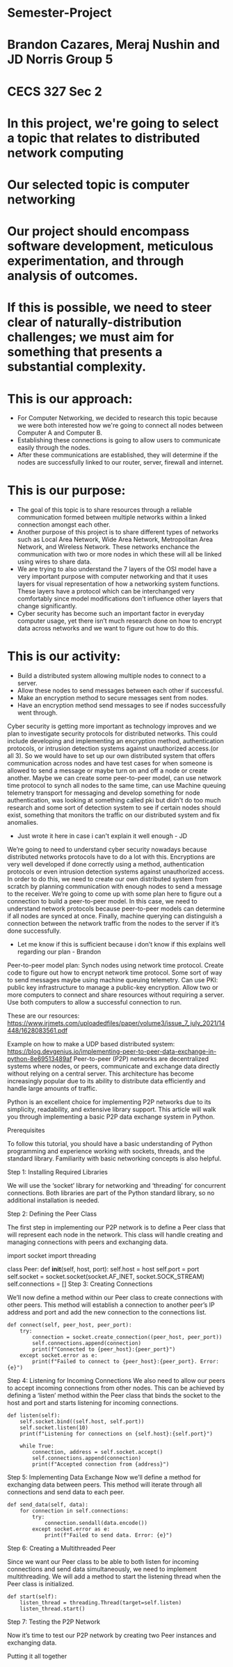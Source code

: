 # Semester-Project
# Brandon Cazares, Meraj Nushin and JD Norris Group 5
# CECS 327 Sec 2 

# In this project, we're going to select a topic that relates to distributed network computing 

# Our selected topic is computer networking

# Our project should encompass software development, meticulous experimentation, and through analysis of outcomes. 

# If this is possible, we need to steer clear of naturally-distribution challenges; we must aim for something that presents a substantial complexity. 

# This is our approach: 
- For Computer Networking, we decided to research this topic because we were both interested how we're going to connect all nodes between Computer A and Computer B.
- Establishing these connections is going to allow users to communicate easily through the nodes.
- After these communications are established, they will determine if the nodes are successfully linked to our router, server, firewall and internet.

# This is our purpose: 
- The goal of this topic is to share resources through a reliable communication formed between multiple networks within a linked connection amongst each other.
- Another purpose of this project is to share different types of networks such as Local Area Network, Wide Area Network, Metropolitan Area Network, and Wireless Network. These networks enchance the communication with two or more nodes in which these will all be linked using wires to share data.
- We are trying to also understand the 7 layers of the OSI model have a very important purpose with computer networking and that it uses layers for visual representation of how a networking system functions. These layers have a protocol which can be interchanged very comfortably since model modifications don't influence other layers that change significantly.
- Cyber security has become such an important factor in everyday computer usage, yet there isn’t much research done on how to encrypt data across networks and we want to figure out how to do this. 

# This is our activity:
- Build a distributed system allowing multiple nodes to connect to a server.
- Allow these nodes to send messages between each other if successful. 
- Make an encryption method to secure messages sent from nodes.
- Have an encryption method send messages to see if nodes successfully went through.

Cyber security is getting more important as technology improves and we plan to investigate security protocols for distributed networks. This could include developing and implementing an encryption method, authentication protocols, or intrusion detection systems against unauthorized access.(or all 3).
 So we would have to set up our own distributed system that offers communication across nodes and have test cases for when someone is allowed to send a message or maybe turn on and off a node or create another. Maybe we can create some peer-to-peer model, can use network time protocol to synch all nodes to the same time, can use Machine queuing telemetry transport for messaging and develop something for node authentication, was looking at something called pki but didn't do too much research and some sort of detection system to see if certain nodes should exist, something that monitors the traffic on our distributed system and fix anomalies.

- Just wrote it here in case i can't explain it well enough - JD

We’re going to need to understand cyber security nowadays because distributed networks protocols have to do a lot with this. Encryptions are very well developed if done correctly using a method, authentication protocols or even intrusion detection systems against unauthorized access. In order to do this, we need to create our own distributed system from scratch by planning communication with enough nodes to send a message to the receiver. We’re going to come up with some plan here to figure out a connection to build a peer-to-peer model. In this case, we need to understand network protocols because peer-to-peer models can determine if all nodes are synced at once. Finally, machine querying can distinguish a connection between the network traffic from the nodes to the server if it’s done successfully. 

- Let me know if this is sufficient because i don’t know if this explains well regarding our plan - Brandon

Peer-to-peer model plan: 
Synch nodes using network time protocol.
Create code to figure out how to encrypt network time protocol.
Some sort of way to send messages maybe using machine queuing telemetry.
Can use PKI: public key infrastructure to manage a public-key encryption.
Allow two or more computers to connect and share resources without requiring a server. 
Use both computers to allow a successful connection to run.


These are our resources: 
https://www.irjmets.com/uploadedfiles/paper/volume3/issue_7_july_2021/14448/1628083561.pdf

Example on how to make a UDP based distributed system:
https://blog.devgenius.io/implementing-peer-to-peer-data-exchange-in-python-8e69513489af
Peer-to-peer (P2P) networks are decentralized systems where nodes, or peers, communicate and exchange data directly without relying on a central server. This architecture has become increasingly popular due to its ability to distribute data efficiently and handle large amounts of traffic.

Python is an excellent choice for implementing P2P networks due to its simplicity, readability, and extensive library support. This article will walk you through implementing a basic P2P data exchange system in Python.

Prerequisites

To follow this tutorial, you should have a basic understanding of Python programming and experience working with sockets, threads, and the standard library. Familiarity with basic networking concepts is also helpful.

Step 1: Installing Required Libraries

We will use the ‘socket’ library for networking and ‘threading’ for concurrent connections. Both libraries are part of the Python standard library, so no additional installation is needed.

Step 2: Defining the Peer Class

The first step in implementing our P2P network is to define a Peer class that will represent each node in the network. This class will handle creating and managing connections with peers and exchanging data.

import socket
import threading

class Peer:
    def __init__(self, host, port):
        self.host = host
        self.port = port
        self.socket = socket.socket(socket.AF_INET, socket.SOCK_STREAM)
        self.connections = []
Step 3: Creating Connections

We’ll now define a method within our Peer class to create connections with other peers. This method will establish a connection to another peer’s IP address and port and add the new connection to the connections list.

    def connect(self, peer_host, peer_port):
        try:
            connection = socket.create_connection((peer_host, peer_port))
            self.connections.append(connection)
            print(f"Connected to {peer_host}:{peer_port}")
        except socket.error as e:
            print(f"Failed to connect to {peer_host}:{peer_port}. Error: {e}")
Step 4: Listening for Incoming Connections
We also need to allow our peers to accept incoming connections from other nodes. This can be achieved by defining a ‘listen’ method within the Peer class that binds the socket to the host and port and starts listening for incoming connections.

    def listen(self):
        self.socket.bind((self.host, self.port))
        self.socket.listen(10)
        print(f"Listening for connections on {self.host}:{self.port}")

        while True:
            connection, address = self.socket.accept()
            self.connections.append(connection)
            print(f"Accepted connection from {address}")
Step 5: Implementing Data Exchange
Now we’ll define a method for exchanging data between peers. This method will iterate through all connections and send data to each peer.

    def send_data(self, data):
        for connection in self.connections:
            try:
                connection.sendall(data.encode())
            except socket.error as e:
                print(f"Failed to send data. Error: {e}")
Step 6: Creating a Multithreaded Peer

Since we want our Peer class to be able to both listen for incoming connections and send data simultaneously, we need to implement multithreading. We will add a method to start the listening thread when the Peer class is initialized.

    def start(self):
        listen_thread = threading.Thread(target=self.listen)
        listen_thread.start()
Step 7: Testing the P2P Network

Now it’s time to test our P2P network by creating two Peer instances and exchanging data.

Putting it all together


